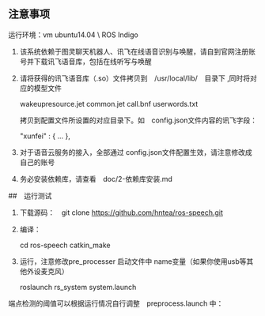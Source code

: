 ## 注意事项

运行环境：vm ubuntu14.04 \ ROS Indigo

1. 该系统依赖于图灵聊天机器人、讯飞在线语音识别与唤醒，请自到官网注册账号并下载讯飞语音库，包括在线听写与唤醒

2. 请将获得的讯飞语音库（.so）文件拷贝到　/usr/local/lib/　目录下 ,同时将对应的模型文件

    wakeupresource.jet
    common.jet
    call.bnf
    userwords.txt

    拷贝到配置文件所设置的对应目录下。如　config.json文件内容的讯飞字段：

    "xunfei" : {
        ...
    },


3. 对于语音云服务的接入，全部通过 config.json文件配置生效，请注意修改成自己的账号

4. 务必安装依赖库，请查看　doc/2-依赖库安装.md

##　运行测试

1. 下载源码：　git clone https://github.com/hntea/ros-speech.git

2. 编译：　

    cd ros-speech
    catkin_make

3. 运行，注意修改pre_processer 启动文件中 name变量（如果你使用usb等其他外设麦克风）

    roslaunch rs_system system.launch


端点检测的阈值可以根据运行情况自行调整　preprocess.launch 中：

  <arg name="up_threshold" default="0.7"/>
  <arg name="low_threshold" default="0.4"/>